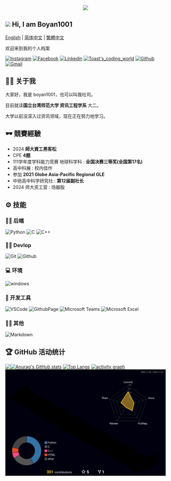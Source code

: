 <p align="center">
<img src="https://media.giphy.com/media/l41lL7byr2fvtxVHa/giphy.gif">
</p>  

## <img src="https://media.giphy.com/media/hvRJCLFzcasrR4ia7z/giphy.gif" width="28"> Hi, I am Boyan1001 	
[English](./README.md) | [简体中文](./README_zh-CN.md) | [繁體中文](./README_zh-TW.md)  
  
欢迎来到我的个人档案     
  
[![Instagram](https://img.shields.io/badge/boyan_1001-E4405F.svg?logo=instagram&logoColor=white&style=for-the-badge)](https://www.instagram.com/boyan_1001/)
[![Facebook](https://img.shields.io/badge/boyan_chen-1877F2.svg?logo=facebook&logoColor=white&style=for-the-badge)](https://www.facebook.com/profile.php?id=100013555414030&locale=zh_TW)
[![Linkedin](https://img.shields.io/badge/Poyen_Chen-0077B5.svg?logo=linkedin&logoColor=white&style=for-the-badge)](https://www.linkedin.com/in/%E6%9F%8F%E8%AB%BA-%E9%99%B3-822b15320/)
[![Toast's_coding_world](https://img.shields.io/badge/Toast's_coding_world-FF5722.svg?logo=blogger&logoColor=white&style=for-the-badge)](https://boyan1001.github.io/)
[![Github](https://img.shields.io/badge/boyan1001-100000.svg?logo=github&logoColor=white&style=for-the-badge)](https://github.com/boyan1001)
[![Gmail](https://img.shields.io/badge/cby931001@gmail.com-D14836?logo=gmail&logoColor=white&style=for-the-badge)](mailto:cby931001@gmail.com)  

## 👨‍💻 关于我  
  
大家好，我是 boyan1001，也可以叫我吐司。  

目前就读**国立台湾师范大学 资讯工程学系** 大二。  

大学以前没深入过资讯领域，现在正在努力地学习。  
  
## 🕶️ 競賽經驗 

* 2024 **師大資工黑客松**  
* CPE **4题**  
* 111学年度学科能力竞赛 地球科学科 : **全国决赛三等奖(全国第17名)**
* 高中科展 : 校内佳作  
* 参加 **2021 Globe Asia-Pacific Regional GLE**  
* 中坜高中科学研究社 : **第12届副社长**  
* 2024 师大资工营 : 场器股  

<!-- 
<p align="center">
  <a href="https://github.com/DenverCoder1/readme-typing-svg"><img src="https://readme-typing-svg.herokuapp.com/?lines=Full-stack%20web%20and%20app%20developer;3%2B%20years%20of%20coding%20experience;Always%20learning%20new%20things&font=Fira%20Code&center=true&width=440&height=45&color=f75c7e&vCenter=true&size=22"></a>
</p> -->

## ⚙️ 技能  
### 👨‍💻 后端  
![Python](https://img.shields.io/badge/Python-14354C.svg?logo=python&logoColor=white&style=for-the-badge)
![C](https://img.shields.io/badge/C-00599C.svg?logo=c&logoColor=white&style=for-the-badge)
![C++](https://img.shields.io/badge/C++-00599C.svg?logo=c%2B%2B&logoColor=white&style=for-the-badge)

### 👨‍💻 Devlop  
![Git](https://img.shields.io/badge/Git-black?logo=git&style=for-the-badge)
![Github](https://img.shields.io/badge/Github-100000.svg?logo=github&logoColor=white&style=for-the-badge)

### 💻 环境  
![windows](https://img.shields.io/badge/windows-0078D6?logo=windows&logoColor=white&style=for-the-badge)

### 🧰 开发工具   
![VSCode](https://img.shields.io/badge/VSCode-007ACC?logo=visual-studio-code&logoColor=white&style=for-the-badge)
![GithubPage](https://img.shields.io/badge/Github_Page-100000.svg?logo=github&logoColor=white&style=for-the-badge)
![Microsoft Teams](https://img.shields.io/badge/Microsoft_Teams-6264A7?logo=microsoft-teams&logoColor=white&style=for-the-badge)
![Microsoft Excel](https://img.shields.io/badge/Microsoft_Excel-217346?logo=microsoft-excel&logoColor=white&style=for-the-badge)

### 👨‍💻 其他  
![Markdown](https://img.shields.io/badge/Markdown-000000.svg?logo=markdown&logoColor=white&style=for-the-badge)

## 🏆 GitHub 活动统计  
<p>
	<img align="left" src="https://github-profile-trophy.vercel.app/?username=boyan1001&theme=algolia&column=-1&margin-w=15" />
</p>

[![Anurag's GitHub stats](https://github-readme-stats.vercel.app/api?username=boyan1001&layout=compact&count_private=true&show_icons=true&theme=tokyonight)](https://github.com/anuraghazra/github-readme-stats)
[![Top Langs](https://github-readme-stats.vercel.app/api/top-langs/?username=boyan1001&layout=compact&count_private=true&theme=tokyonight)](https://github.com/anuraghazra/github-readme-stats)
[![activity graph](https://github-readme-activity-graph.vercel.app/graph?username=boyan1001&theme=tokyo-night&custom_title=Hank%20Chen's%20Activity%20Graph&hide_border=true&point=FFFFFF&days=50)](https://github.com/boyan1001)
![.](./profile-3d-contrib/profile-night-rainbow.svg)

